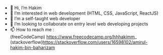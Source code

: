 - 👋 Hi, I’m Hakim
- 👀 I’m interested in web development (HTML, CSS, JavaScript, ReactJS)
- 🌱 I’m a self-taught web developer
- 💞️ I’m looking to collaborate on entry level web developing projects
- 📫 How to reach me : <br>(freeCodeCamp) https://www.freecodecamp.org/hhhakimm_
                        <br>(stackoverflow)https://stackoverflow.com/users/16598102/amirul-hakim-bin-baharizam

<!---
hhhakimm/hhhakimm is a ✨ special ✨ repository because its `README.md` (this file) appears on your GitHub profile.
You can click the Preview link to take a look at your changes.
--->
